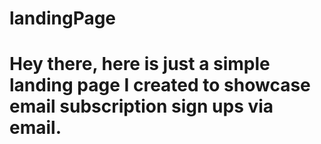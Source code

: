 # landingPage
# Hey there, here is just a simple landing page I created to showcase email subscription sign ups via email.
